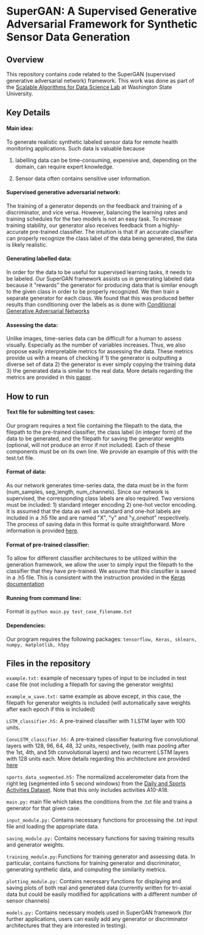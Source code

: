 # SuperGAN: A Supervised Generative Adversarial Framework for Synthetic Sensor Data Generation

## Overview

This repository contains code related to the SuperGAN (supervised generative adversarial network) framework. This work
was done as part of the [Scalable Algorithms for Data Science Lab](https://scads.eecs.wsu.edu/) at Washington State
University.

## Key Details

#### Main idea:

To generate realistic synthetic labeled sensor data for remote health monitoring applications. Such data is valuable
because 

1) labelling data can be time-consuming, expensive and, depending on the domain, can require expert knowledge.

2) Sensor data often contains sensitive user information.

#### Supervised generative adversarial network:

The training of a generator depends on the feedback and training of a discriminator, and vice versa. However, balancing
the learning rates and training schedules for the two models is not an easy task. To increase training stability, our
generator also receives feedback from a highly-accurate pre-trained classifier. The intuition is that if an accurate
classifier can properly recognize the class label of the data being generated, the data is likely realistic.

#### Generating labelled data:

In order for the data to be useful for supervised learning tasks, it needs to be labeled. Our SuperGAN framework assists
us in generating labeled data because it "rewards" the generator for producing data that is similar enough to the given
class in order to be properly recognized. We then train a separate generator for each class. We found that this was
produced better results than conditioning over the labels as is done
with [Conditional Generative Adversarial Networks](https://arxiv.org/pdf/1411.1784.pdf)

#### Assessing the data:

Unlike images, time-series data can be difficult for a human to assess visually. Especially as the number of variables
increases. Thus, we also propose easily interpretable metrics for assessing the data. These metrics provide us with a
means of checking if 1) the generator is outputting a diverse set of data 2) the generator is ever simply copying the
training data 3) the generated data is similar to the real data. More details regarding the metrics are provided in
this [paper](https://scads.eecs.wsu.edu/wp-content/uploads/2018/04/embc_sensor_data_generation.pdf).

## How to run

#### Text file for submitting test cases:

Our program requires a text file containing the filepath to the data, the filepath to the pre-trained classifier, the
class label (in integer form) of the data to be generated, and the filepath for saving the generator weights (optional,
will not produce an error if not included). Each of these components must be on its own line. We provide an example of
this with the test.txt file.

#### Format of data:

As our network generates time-series data, the data must be in the form (num_samples, seg_length, num_channels). Since
our network is supervised, the corresponding class labels are also required. Two versions must be included: 1) standard
integer encoding 2) one-hot vector encoding. It is assumed that the data as well as standard and one-hot labels are
included in a .h5 file and are named "X", "y" and "y_onehot" respectively. The process of saving data in this format is
quite straightforward. More information is
provided [here](http://christopherlovell.co.uk/blog/2016/04/27/h5py-intro.html).

#### Format of pre-trained classifier:

To allow for different classifier architectures to be utilized within the generation framework, we allow the user to
simply input the filepath to the classifier that they have pre-trained. We assume that this classifier is saved in a .h5
file. This is consistent with the instruction provided in
the [Keras documentation](https://keras.io/getting-started/faq/#how-can-i-save-a-keras-model)

#### Running from command line:

Format is `python main.py test_case_filename.txt`

#### Dependencies:

Our program requires the following packages: `tensorflow, Keras, sklearn, numpy, matplotlib, h5py`

## Files in the repository

`example.txt:` example of necessary types of input to be included in test case file (not including a filepath for saving
the generator weights)

`example_w_save.txt:` same example as above except, in this case, the filepath for generator weights is included (will
automatically save weights after each epoch if this is included)

`LSTM_classifier.h5:` A pre-trained classifier with 1 LSTM layer with 100 units.

`ConvLSTM_classifier.h5:` A pre-trained classifier featuring five convolutional layers with 128, 96, 64, 48, 32 units,
respectively, (with max pooling after the 1st, 4th, and 5th convolutional layers) and two recurrent LSTM layers with 128
units each. More details regarding this architecture are provided [here](https://ieeexplore.ieee.org/document/8257960)

`sports_data_segmented.h5:` The normalized accelerometer data from the right leg (segmented into 5 second windows) from
the [Daily and Sports Activities Dataset](https://archive.ics.uci.edu/ml/datasets/daily+and+sports+activities). Note
that this only includes activities A10-A18.

`main.py:` main file which takes the conditions from the .txt file and trains a generator for that given case.

`input_module.py:` Contains necessary functions for processing the .txt input file and loading the appropriate data.

`saving_module.py:` Contains necessary functions for saving training results and generator weights.

`training_module.py:`Functions for training generator and assessing data. In particular, contains functions for training
generator and discriminator, generating synthetic data, and computing the similarity metrics.

`plotting_module.py:` Contains necessary functions for displaying and saving plots of both real and generated data (currently
written for tri-axial data but could be easily modified for applications with a different number of sensor channels)

`models.py:` Contains necessary models used in SuperGAN framework (for further applications, users can easily add any generator or
discriminator architectures that they are interested in testing).